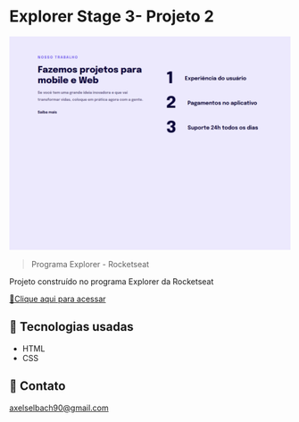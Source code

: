 # Explorer Stage 3- Projeto 2

![preview](./github/preview.png)

> Programa Explorer - Rocketseat

Projeto construído no programa Explorer da Rocketseat

[📌Clique aqui para acessar](https://axelselbach.github.io/Desafio-02-Stage03-Explorer-Rocketseat/)

## 📌 Tecnologias usadas
- HTML
- CSS

## 📌 Contato

axelselbach90@gmail.com